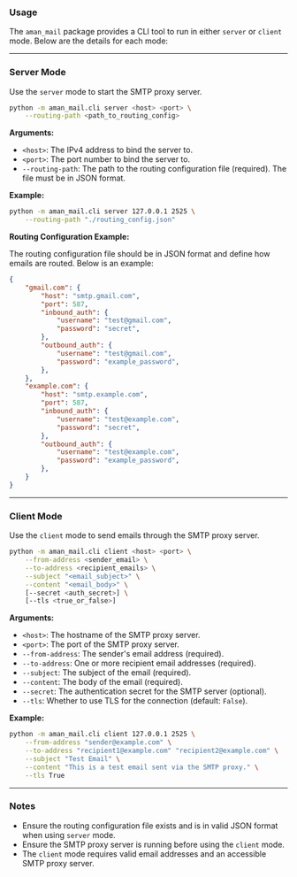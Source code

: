 ### Usage

The `aman_mail` package provides a CLI tool to run in either `server` or `client` mode. Below are the details for each mode:

---

### Server Mode

Use the `server` mode to start the SMTP proxy server.

```bash
python -m aman_mail.cli server <host> <port> \
    --routing-path <path_to_routing_config>
```

**Arguments:**
- `<host>`: The IPv4 address to bind the server to.
- `<port>`: The port number to bind the server to.
- `--routing-path`: The path to the routing configuration file (required). The file must be in JSON format.

**Example:**

```bash
python -m aman_mail.cli server 127.0.0.1 2525 \
    --routing-path "./routing_config.json"
```

**Routing Configuration Example:**

The routing configuration file should be in JSON format and define how emails are routed. Below is an example:

```json
{
    "gmail.com": {
        "host": "smtp.gmail.com",
        "port": 587,
        "inbound_auth": {
            "username": "test@gmail.com",
            "password": "secret",
        },
        "outbound_auth": {
            "username": "test@gmail.com",
            "password": "example_password",
        },
    },
    "example.com": {
        "host": "smtp.example.com",
        "port": 587,
        "inbound_auth": {
            "username": "test@example.com",
            "password": "secret",
        },
        "outbound_auth": {
            "username": "test@example.com",
            "password": "example_password",
        },
    }
}
```

---

### Client Mode

Use the `client` mode to send emails through the SMTP proxy server.

```bash
python -m aman_mail.cli client <host> <port> \
    --from-address <sender_email> \
    --to-address <recipient_emails> \
    --subject "<email_subject>" \
    --content "<email_body>" \
    [--secret <auth_secret>] \
    [--tls <true_or_false>]
```

**Arguments:**
- `<host>`: The hostname of the SMTP proxy server.
- `<port>`: The port of the SMTP proxy server.
- `--from-address`: The sender's email address (required).
- `--to-address`: One or more recipient email addresses (required).
- `--subject`: The subject of the email (required).
- `--content`: The body of the email (required).
- `--secret`: The authentication secret for the SMTP server (optional).
- `--tls`: Whether to use TLS for the connection (default: `False`).

**Example:**

```bash
python -m aman_mail.cli client 127.0.0.1 2525 \
    --from-address "sender@example.com" \
    --to-address "recipient1@example.com" "recipient2@example.com" \
    --subject "Test Email" \
    --content "This is a test email sent via the SMTP proxy." \
    --tls True
```

---

### Notes

- Ensure the routing configuration file exists and is in valid JSON format when using `server` mode.
- Ensure the SMTP proxy server is running before using the `client` mode.
- The `client` mode requires valid email addresses and an accessible SMTP proxy server.